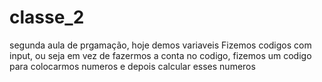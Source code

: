 # classe_2
segunda aula de prgamação, hoje demos variaveis
Fizemos codigos com input, ou seja em vez de fazermos a conta no codigo, fizemos um codigo para colocarmos numeros e depois calcular esses numeros
